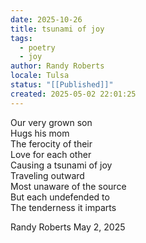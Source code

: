 ```yaml
---
date: 2025-10-26
title: tsunami of joy
tags:
  - poetry
  - joy
author: Randy Roberts
locale: Tulsa
status: "[[Published]]"
created: 2025-05-02 22:01:25
---
```

Our very grown son  
Hugs his mom  
The ferocity of their   
Love for each other  
Causing a tsunami of joy  
Traveling outward  
Most unaware of the source  
But each undefended to  
The tenderness it imparts  
  
Randy Roberts May 2, 2025  
  